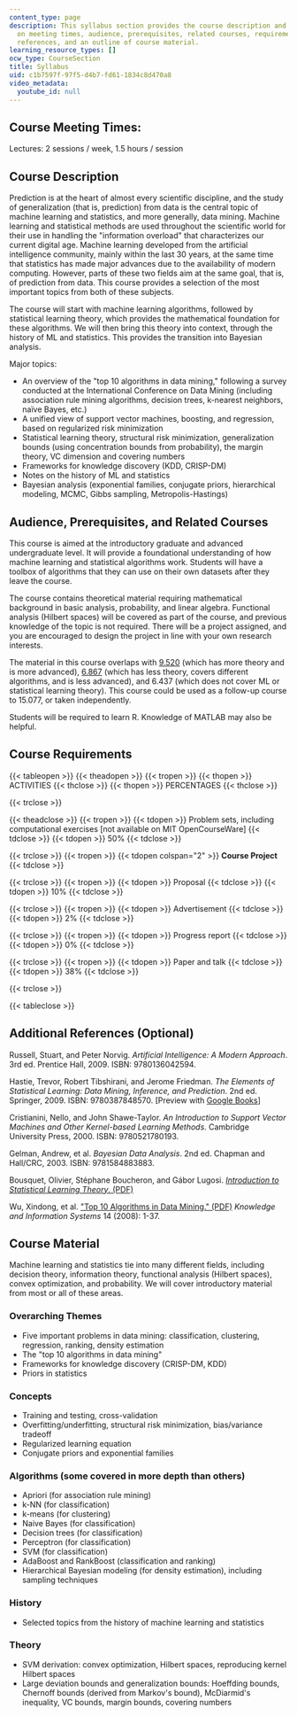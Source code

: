 ```yaml
---
content_type: page
description: This syllabus section provides the course description and information
  on meeting times, audience, prerequisites, related courses, requirements, additional
  references, and an outline of course material.
learning_resource_types: []
ocw_type: CourseSection
title: Syllabus
uid: c1b7597f-97f5-d4b7-fd61-1834c8d470a8
video_metadata:
  youtube_id: null
---
```


Course Meeting Times:
---------------------

Lectures: 2 sessions / week, 1.5 hours / session

Course Description
------------------

Prediction is at the heart of almost every scientific discipline, and the study of generalization (that is, prediction) from data is the central topic of machine learning and statistics, and more generally, data mining. Machine learning and statistical methods are used throughout the scientific world for their use in handling the "information overload" that characterizes our current digital age. Machine learning developed from the artificial intelligence community, mainly within the last 30 years, at the same time that statistics has made major advances due to the availability of modern computing. However, parts of these two fields aim at the same goal, that is, of prediction from data. This course provides a selection of the most important topics from both of these subjects.

The course will start with machine learning algorithms, followed by statistical learning theory, which provides the mathematical foundation for these algorithms. We will then bring this theory into context, through the history of ML and statistics. This provides the transition into Bayesian analysis.

Major topics:

*   An overview of the "top 10 algorithms in data mining," following a survey conducted at the International Conference on Data Mining (including association rule mining algorithms, decision trees, k-nearest neighbors, naïve Bayes, etc.)
*   A unified view of support vector machines, boosting, and regression, based on regularized risk minimization
*   Statistical learning theory, structural risk minimization, generalization bounds (using concentration bounds from probability), the margin theory, VC dimension and covering numbers
*   Frameworks for knowledge discovery (KDD, CRISP-DM)
*   Notes on the history of ML and statistics
*   Bayesian analysis (exponential families, conjugate priors, hierarchical modeling, MCMC, Gibbs sampling, Metropolis-Hastings)

Audience, Prerequisites, and Related Courses
--------------------------------------------

This course is aimed at the introductory graduate and advanced undergraduate level. It will provide a foundational understanding of how machine learning and statistical algorithms work. Students will have a toolbox of algorithms that they can use on their own datasets after they leave the course.

The course contains theoretical material requiring mathematical background in basic analysis, probability, and linear algebra. Functional analysis (Hilbert spaces) will be covered as part of the course, and previous knowledge of the topic is not required. There will be a project assigned, and you are encouraged to design the project in line with your own research interests.

The material in this course overlaps with [9.520](/courses/9-520-statistical-learning-theory-and-applications-spring-2006) (which has more theory and is more advanced), [6.867](/courses/6-867-machine-learning-fall-2006) (which has less theory, covers different algorithms, and is less advanced), and 6.437 (which does not cover ML or statistical learning theory). This course could be used as a follow-up course to 15.077, or taken independently.

Students will be required to learn R. Knowledge of MATLAB may also be helpful.

Course Requirements
-------------------

{{< tableopen >}}
{{< theadopen >}}
{{< tropen >}}
{{< thopen >}}
ACTIVITIES
{{< thclose >}}
{{< thopen >}}
PERCENTAGES
{{< thclose >}}

{{< trclose >}}

{{< theadclose >}}
{{< tropen >}}
{{< tdopen >}}
Problem sets, including computational exercises \[not available on MIT OpenCourseWare\]
{{< tdclose >}}
{{< tdopen >}}
50%
{{< tdclose >}}

{{< trclose >}}
{{< tropen >}}
{{< tdopen colspan="2" >}}
**Course Project**
{{< tdclose >}}

{{< trclose >}}
{{< tropen >}}
{{< tdopen >}}
Proposal
{{< tdclose >}}
{{< tdopen >}}
10%
{{< tdclose >}}

{{< trclose >}}
{{< tropen >}}
{{< tdopen >}}
Advertisement
{{< tdclose >}}
{{< tdopen >}}
2%
{{< tdclose >}}

{{< trclose >}}
{{< tropen >}}
{{< tdopen >}}
Progress report
{{< tdclose >}}
{{< tdopen >}}
0%
{{< tdclose >}}

{{< trclose >}}
{{< tropen >}}
{{< tdopen >}}
Paper and talk
{{< tdclose >}}
{{< tdopen >}}
38%
{{< tdclose >}}

{{< trclose >}}

{{< tableclose >}}

Additional References (Optional)
--------------------------------

Russell, Stuart, and Peter Norvig. _Artificial Intelligence: A Modern Approach_. 3rd ed. Prentice Hall, 2009. ISBN: 9780136042594.

Hastie, Trevor, Robert Tibshirani, and Jerome Friedman. _The Elements of Statistical Learning: Data Mining, Inference, and Prediction_. 2nd ed. Springer, 2009. ISBN: 9780387848570. \[Preview with [Google Books](http://books.google.com/books?id=tVIjmNS3Ob8C&printsec=frontcover)\]

Cristianini, Nello, and John Shawe-Taylor. _An Introduction to Support Vector Machines and Other Kernel-based Learning Methods_. Cambridge University Press, 2000. ISBN: 9780521780193.

Gelman, Andrew, et al. _Bayesian Data Analysis_. 2nd ed. Chapman and Hall/CRC, 2003. ISBN: 9781584883883.

Bousquet, Olivier, Stéphane Boucheron, and Gábor Lugosi. [_Introduction to Statistical Learning Theory_. (PDF)](http://www.econ.upf.edu/~lugosi/mlss_slt.pdf)

Wu, Xindong, et al. ["Top 10 Algorithms in Data Mining." (PDF)](https://link.springer.com/article/10.1007/s10115-007-0114-2) _Knowledge and Information Systems_ 14 (2008): 1-37.

Course Material
---------------

Machine learning and statistics tie into many different fields, including decision theory, information theory, functional analysis (Hilbert spaces), convex optimization, and probability. We will cover introductory material from most or all of these areas.

### Overarching Themes

*   Five important problems in data mining: classification, clustering, regression, ranking, density estimation
*   The "top 10 algorithms in data mining"
*   Frameworks for knowledge discovery (CRISP-DM, KDD)
*   Priors in statistics

### Concepts

*   Training and testing, cross-validation
*   Overfitting/underfitting, structural risk minimization, bias/variance tradeoff
*   Regularized learning equation
*   Conjugate priors and exponential families

### Algorithms (some covered in more depth than others)

*   Apriori (for association rule mining)
*   k-NN (for classification)
*   k-means (for clustering)
*   Naive Bayes (for classification)
*   Decision trees (for classification)
*   Perceptron (for classification)
*   SVM (for classification)
*   AdaBoost and RankBoost (classification and ranking)
*   Hierarchical Bayesian modeling (for density estimation), including sampling techniques

### History

*   Selected topics from the history of machine learning and statistics

### Theory

*   SVM derivation: convex optimization, Hilbert spaces, reproducing kernel Hilbert spaces
*   Large deviation bounds and generalization bounds: Hoeffding bounds, Chernoff bounds (derived from Markov's bound), McDiarmid's inequality, VC bounds, margin bounds, covering numbers
